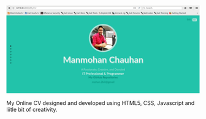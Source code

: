 ![MyCV Preview!](https://github.com/itsmanu4u/MyCV/blob/master/MyCV.png)


My Online CV designed and developed using HTML5, CSS, Javascript and liitle bit of creativity.
